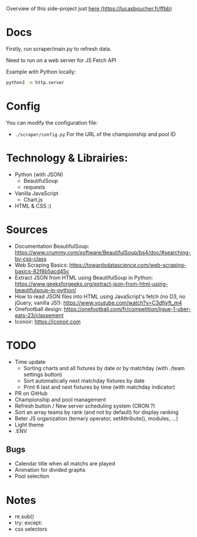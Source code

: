 Overview of this side-project just [here (https://lucasboucher.fr/ffbb)](https://lucasboucher.fr/ffbb/)


# Docs
Firstly, run scraper/main.py to refresh data.

Need to run on a web server for JS Fetch API

Example with Python locally:
```bash
python3 -m http.server
```

# Config
You can modify the configuration file:
- `./scraper/config.py` For the URL of the championship and pool ID

# Technology & Librairies:
- Python (with JSON)
    - BeautifulSoup
    - requests
- Vanilla JavaScript
    - Chart.js
- HTML & CSS :)

# Sources
- Documentation BeautifulSoup: https://www.crummy.com/software/BeautifulSoup/bs4/doc/#searching-by-css-class
- Web Scraping Basics: https://towardsdatascience.com/web-scraping-basics-82f8b5acd45c 
- Extract JSON from HTML using BeautifulSoup in Python: https://www.geeksforgeeks.org/extract-json-from-html-using-beautifulsoup-in-python/
- How to read JSON files into HTML using JavaScript's fetch (no D3, no jQuery, vanilla JS!): https://www.youtube.com/watch?v=C3dfjyft_m4 
- Onefootball design: https://onefootball.com/fr/competition/ligue-1-uber-eats-23/classement
- Iconoir: https://iconoir.com

# TODO
- Time update
    - Sorting charts and all fixtures by date or by matchday (with ./team settings button)
    - Sort automatically next matchday fixtures by date
    - Print 6 last and next fixtures by time (with matchday indicator)
- PR on GitHub
- Championship and pool management
- Refresh button / New server scheduling system (CRON ?)
- Sort an array teams by rank (and not by default) for display ranking
- Beter JS organization (ternary operator, setAttribute(), modules, ...)
- Light theme
- .ENV

## Bugs
- Calendar title when all matchs are played
- Animation for divided graphs
- Pool selection

# Notes
- re.sub()
- try: except:
- css selectors
